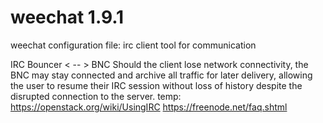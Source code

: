 # weechat 1.9.1
weechat configuration file: irc client tool for communication

IRC Bouncer < -- > BNC
Should the client lose network connectivity, the BNC may stay connected and archive all traffic for later delivery, allowing the user to resume their IRC session without loss of history despite the disrupted connection to the server.
temp:
https://openstack.org/wiki/UsingIRC
https://freenode.net/faq.shtml
